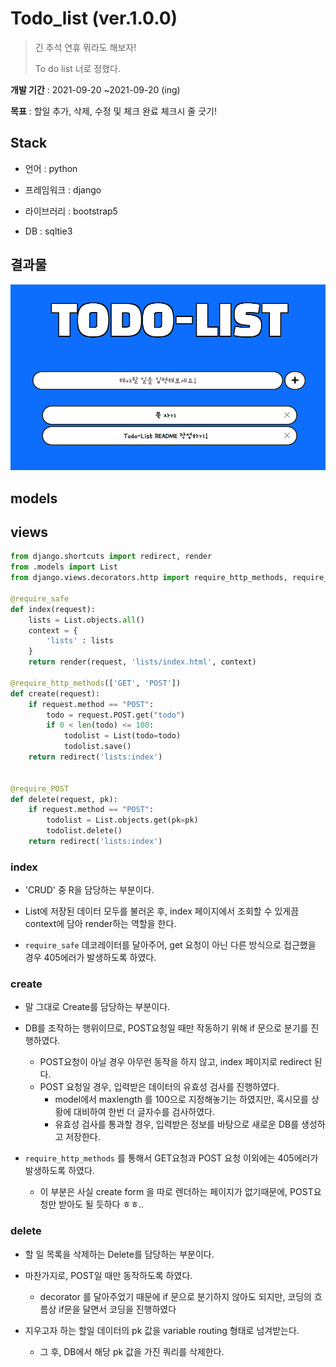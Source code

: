 # Todo_list (ver.1.0.0)

> 긴 추석 연휴 뭐라도 해보자! 
>
> To do list 너로 정했다.

**개발 기간** : 2021-09-20 ~2021-09-20 (ing)

**목표** : 할일 추가, 삭제, 수정 및 체크 완료 체크시 줄 긋기!



## Stack

* 언어 : python
* 프레임워크 : django
* 라이브러리 : bootstrap5

* DB : sqltie3



## 결과물

![image-20210921015127418](README.assets/image-20210921015127418.png)



## models



## views

```python
from django.shortcuts import redirect, render
from .models import List
from django.views.decorators.http import require_http_methods, require_POST, require_safe

@require_safe
def index(request):
    lists = List.objects.all()
    context = {
        'lists' : lists
    }
    return render(request, 'lists/index.html', context)

@require_http_methods(['GET', 'POST'])
def create(request):
    if request.method == "POST":
        todo = request.POST.get("todo")
        if 0 < len(todo) <= 100:
            todolist = List(todo=todo)
            todolist.save()
    return redirect('lists:index')
        

@require_POST
def delete(request, pk):
    if request.method == "POST":
        todolist = List.objects.get(pk=pk)
        todolist.delete()
    return redirect('lists:index')
```

### index

* 'CRUD' 중 R을 담당하는 부분이다. 

* List에 저장된 데이터 모두를 불러온 후, index 페이지에서 조회할 수 있게끔 context에 담아 render하는 역할을 한다.

* `require_safe` 데코레이터를 달아주어, get 요청이 아닌 다른 방식으로 접근했을 경우 405에러가 발생하도록 하였다.



### create

* 말 그대로 Create를 담당하는 부분이다.

* DB를 조작하는 행위이므로, POST요청일 때만 작동하기 위해 if 문으로 분기를 진행하였다. 
  * POST요청이 아닐 경우 아무런 동작을 하지 않고, index 페이지로 redirect 된다.
  * POST 요청일 경우, 입력받은 데이터의 유효성 검사를 진행하였다. 
    * model에서 maxlength 를 100으로 지정해놓기는 하였지만, 혹시모를 상황에 대비하여 한번 더 글자수를 검사하였다.
    * 유효성 검사를 통과할 경우, 입력받은 정보를 바탕으로 새로운 DB를 생성하고 저장한다.
* `require_http_methods` 를 통해서 GET요청과 POST 요청 이외에는 405에러가 발생하도록 하였다.
  * 이 부분은 사실 create form 을 따로 렌더하는 페이지가 없기때문에, POST요청만 받아도 될 듯하다 ㅎㅎ..



### delete

* 할 일 목록을 삭제하는 Delete를 담당하는 부분이다.
* 마찬가지로, POST일 때만 동작하도록 하였다. 
  * decorator 를 달아주었기 때문에 if 문으로 분기하지 않아도 되지만, 코딩의 흐름상 if문을 달면서 코딩을 진행하였다 

* 지우고자 하는 할일 데이터의 pk 값을 variable routing 형태로 넘겨받는다. 
  * 그 후, DB에서 해당 pk 값을 가진 쿼리를 삭제한다.

